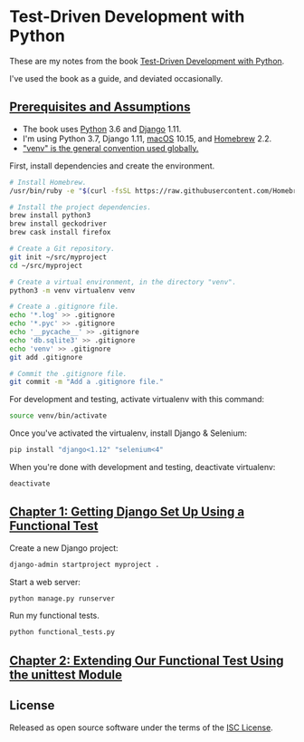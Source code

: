 # Test-Driven Development with Python

These are my notes from the book [Test-Driven Development with Python](https://www.obeythetestinggoat.com/pages/book.html).

I've used the book as a guide, and deviated occasionally.

## [Prerequisites and Assumptions](https://www.obeythetestinggoat.com/book/pre-requisite-installations.html)
- The book uses [Python](https://www.python.org/) 3.6 and [Django](https://www.djangoproject.com/) 1.11.
- I'm using Python 3.7, Django 1.11, [macOS](https://en.wikipedia.org/wiki/MacOS) 10.15, and [Homebrew](https://brew.sh/) 2.2.
- ["venv" is the general convention used globally.](https://docs.python-guide.org/dev/virtualenvs/#basic-usage)

First, install dependencies and create the environment.
```bash
# Install Homebrew.
/usr/bin/ruby -e "$(curl -fsSL https://raw.githubusercontent.com/Homebrew/install/master/install)"

# Install the project dependencies.
brew install python3
brew install geckodriver
brew cask install firefox

# Create a Git repository.
git init ~/src/myproject
cd ~/src/myproject

# Create a virtual environment, in the directory "venv".
python3 -m venv virtualenv venv

# Create a .gitignore file.
echo '*.log' >> .gitignore
echo '*.pyc' >> .gitignore
echo '__pycache__' >> .gitignore
echo 'db.sqlite3' >> .gitignore
echo 'venv' >> .gitignore
git add .gitignore

# Commit the .gitignore file.
git commit -m "Add a .gitignore file."
```

For development and testing, activate virtualenv with this command:
```bash
source venv/bin/activate
```

Once you've activated the virtualenv, install Django & Selenium:
```bash
pip install "django<1.12" "selenium<4"
```

When you're done with development and testing, deactivate virtualenv:
```bash
deactivate
```

## [Chapter 1: Getting Django Set Up Using a Functional Test](https://www.obeythetestinggoat.com/book/chapter_01.html)

Create a new Django project:
```bash
django-admin startproject myproject .
```

Start a web server:
```bash
python manage.py runserver
```

Run my functional tests.
```bash
python functional_tests.py
```

## [Chapter 2: Extending Our Functional Test Using the unittest Module](https://www.obeythetestinggoat.com/book/chapter_02_unittest.html)

## License

Released as open source software under the terms of the [ISC License](https://en.wikipedia.org/wiki/ISC_license).
